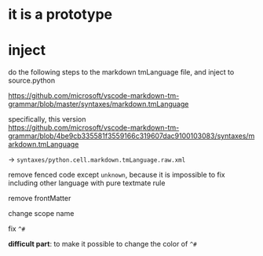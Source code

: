 # it is a prototype

# inject

do the following steps to the markdown tmLanguage file, and inject to source.python

https://github.com/microsoft/vscode-markdown-tm-grammar/blob/master/syntaxes/markdown.tmLanguage

specifically, this version  
https://github.com/microsoft/vscode-markdown-tm-grammar/blob/4be9cb335581f3559166c319607dac9100103083/syntaxes/markdown.tmLanguage

-> `syntaxes/python.cell.markdown.tmLanguage.raw.xml`

remove fenced code except `unknown`, because it is impossible to fix including other language with pure textmate rule

remove frontMatter

change scope name

fix `^# `

**difficult part**: to make it possible to change the color of `^#`

